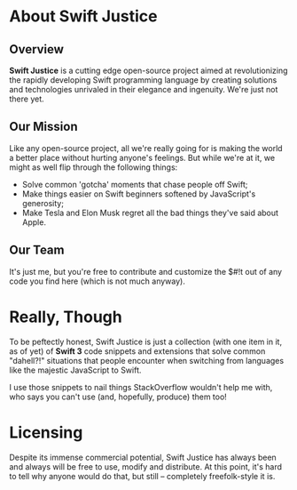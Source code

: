 # About Swift Justice

## Overview
**Swift Justice** is a cutting edge open-source project aimed at revolutionizing the rapidly developing Swift programming language by creating solutions and technologies unrivaled in their elegance and ingenuity. We're just not there yet.

## Our Mission
Like any open-source project, all we're really going for is making the world a better place without hurting anyone's feelings. But while we're at it, we might as well flip through the following things:

* Solve common 'gotcha' moments that chase people off Swift;
* Make things easier on Swift beginners softened by JavaScript's generosity;
* Make Tesla and Elon Musk regret all the bad things they've said about Apple.

## Our Team
It's just me, but you're free to contribute and customize the $#!t out of any code you find here (which is not much anyway).

# Really, Though
To be peftectly honest, Swift Justice is just a collection (with one item in it, as of yet) of **Swift 3** code snippets and extensions that solve common "dahell?!" situations that people encounter when switching from languages like the majestic JavaScript to Swift.

I use those snippets to nail things StackOverflow wouldn't help me with, who says you can't use (and, hopefully, produce) them too!

# Licensing
Despite its immense commercial potential, Swift Justice has always been and always will be free to use, modify and distribute. At this point, it's hard to tell why anyone would do that, but still – completely freefolk-style it is.